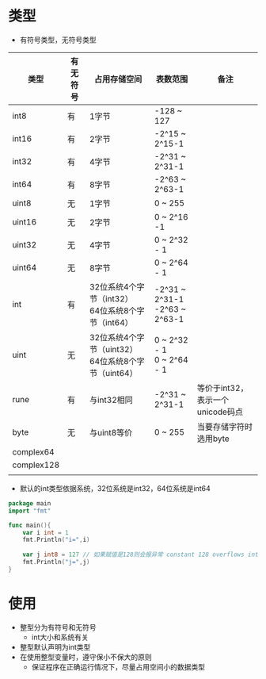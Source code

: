 # 类型

- 有符号类型，无符号类型

| 类型   | 有无符号 | 占用存储空间                                           | 表数范围       | 备注     |
| ------ | -------- | ------------------------------------------------------ | -------------- | ------ |
| int8   | 有       | 1字节                                                  | -128 ~ 127     |      |
| int16  | 有       | 2字节                                                  | -2^15 ~ 2^15-1 |  |
| int32  | 有       | 4字节                                                  | -2^31 ~ 2^31-1 |  |
| int64  | 有       | 8字节                                                  | -2^63 ~ 2^63-1 |  |
| uint8  | 无       | 1字节                                                  | 0 ~ 255        |         |
| uint16 | 无       | 2字节                                                  | 0 ~ 2^16 -1    |     |
| uint32 | 无       | 4字节                                                  | 0 ~ 2^32 - 1   |    |
| uint64 | 无       | 8字节                                                  | 0 ~ 2^64 - 1   |    |
| int    | 有       | 32位系统4个字节（int32）<br />64位系统8个字节（int64） |-2^31 ~ 2^31-1<br />-2^63 ~ 2^63-1||
| uint | 无 | 32位系统4个字节（uint32）<br />64位系统8个字节（uint64） | 0 ~ 2^32 - 1<br />0 ~ 2^64 - 1 |  |
| rune | 有 | 与int32相同 | -2^31 ~ 2^31-1 | 等价于int32，表示一个unicode码点 |
| byte | 无 | 与uint8等价 | 0 ~ 255 | 当要存储字符时选用byte |
| complex64 |          |                                                        |                |                |
| complex128 | | | | |
| | | | | |

- 默认的int类型依据系统，32位系统是int32，64位系统是int64

```go
package main
import "fmt"

func main(){
	var i int = 1
	fmt.Println("i=",i)
	
	var j int8 = 127 // 如果赋值是128则会报异常 constant 128 overflows int8
	fmt.Println("j=",j)
}
```



# 使用

- 整型分为有符号和无符号
  - int大小和系统有关
- 整型默认声明为int类型
- 在使用整型变量时，遵守保小不保大的原则
  - 保证程序在正确运行情况下，尽量占用空间小的数据类型

